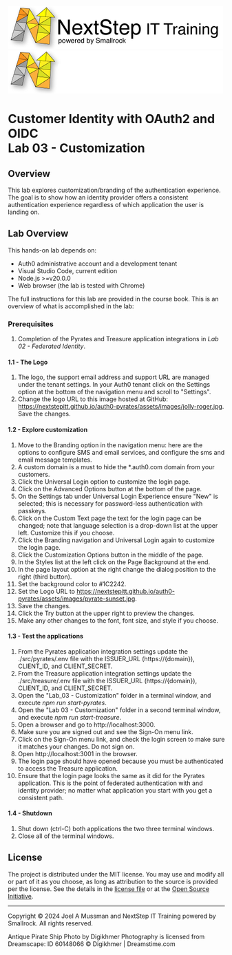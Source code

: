![Banner Light](./.assets/nsbanner-light.png#gh-light-mode-only)
![banner Dark](./.assets/nsbanner-dark.png#gh-dark-mode-only)

# Customer Identity with OAuth2 and OIDC<br>Lab 03 - Customization

## Overview

This lab explores customization/branding of the authentication experience.
The goal is to show how an identity provider offers a consistent authentication experience regardless
of which application the user is landing on.

## Lab Overview

This hands-on lab depends on:
* Auth0 administrative account and a development tenant
* Visual Studio Code, current edition
* Node.js >=v20.0.0
* Web browser (the lab is tested with Chrome)

The full instructions for this lab are provided in the course book.
This is an overview of what is accomplished in the lab:

### Prerequisites

1. Completion of the Pyrates and Treasure application integrations in *Lab 02 - Federated Identity*.

#### 1.1 - The Logo
1. The logo, the support email address and support URL are managed under the tenant settings.
In your Auth0 tenant click on the Settings option at the bottom of the navigation menu and scroll to "Settings".
1. Change the logo URL to this image hosted at GitHub: https://nextstepitt.github.io/auth0-pyrates/assets/images/jolly-roger.jpg. Save the changes.

#### 1.2 - Explore customization
1. Move to the Branding option in the navigation menu: here are the options to configure SMS and email services, and configure the sms and email message templates.
1. A custom domain is a must to hide the *.auth0.com domain from your customers.
1. Click the Universal Login option to customize the login page.
1. Click on the Advanced Options button at the bottom of the page.
1. On the Settings tab under Universal Login Experience ensure "New" is selected; this is necessary for password-less authentication with passkeys.
1. Click on the Custom Text page the text for the login page can be changed; note that language selection is a drop-down list at the upper left. Customize this if you choose.
1. Click the Branding navigation and Universal Login again to customize the login page.
1. Click the Customization Options button in the middle of the page.
1. In the Styles list at the left click on the Page Background at the end.
1. In the page layout option at the right change the dialog position to the right (third button).
1. Set the background color to #1C2242.
1. Set the Logo URL to https://nextstepitt.github.io/auth0-pyrates/assets/images/pyrate-sunset.jpg.
1. Save the changes.
1. Click the Try button at the upper right to preview the changes.
1. Make any other changes to the font, font size, and style if you choose.

#### 1.3 - Test the applications
1. From the Pyrates application integration settings update the ./src/pyrates/.env file with the ISSUER_URL (https://{domain}), CLIENT_ID, and CLIENT_SECRET. 
1. From the Treasure application integration settings update the ./src/treasure/.env file with the ISSUER_URL (https://{domain}), CLIENT_ID, and CLIENT_SECRET.
1. Open the "Lab_03 - Customization" folder in a terminal window, and execute *npm run start-pyrates*.
1. Open the "Lab 03 - Customization" folder in a second terminal window, and execute *npm run start-treasure*.
1. Open a browser and go to http://localhost:3000.
1. Make sure you are signed out and see the Sign-On menu link.
1. Click on the Sign-On menu link, and check the login screen to make sure it matches your changes.
Do not sign on.
1. Open http://localhost:3001 in the browser.
1. The login page should have opened because you must be authenticated to access the Treasure application.
1. Ensure that the login page looks the same as it did for the Pyrates application.
This is the point of federated authentication with and identity provider; no matter what application you start with you get a consistent path.

#### 1.4 - Shutdown

1. Shut down (ctrl-C) both applications the two three terminal windows.
1. Close all of the terminal windows.

## License

The project is distributed under the MIT license. You may use and modify all or part of it as you choose, as long as attribution to the source is provided per the license. See the details in the [license file](./LICENSE.md) or at the [Open Source Initiative](https://opensource.org/licenses/MIT).


<hr>
Copyright © 2024 Joel A Mussman and NextStep IT Training powered by Smallrock. All rights reserved.

Antique Pirate Ship Photo by Digikhmer Photography is licensed from Dreamscape: ID 60148066 © Digikhmer | Dreamstime.com